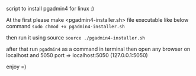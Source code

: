script to install pgadmin4 for linux :)

At the first please make <pgadmin4-installer.sh> file executable like below command
```sudo chmod +x pgadmin4-installer.sh```

then run it using source 
```source ./pgadmin4-installer.sh```

after that run ```pgadmin4``` as a command in terminal then open any browser on localhost and 5050 port => localhost:5050 (127.0.0.1:5050)

enjoy =)
